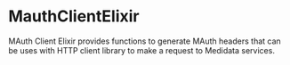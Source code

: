 # MauthClientElixir
MAuth Client Elixir provides functions to generate MAuth headers that can be uses with HTTP client library to make a request to Medidata services.